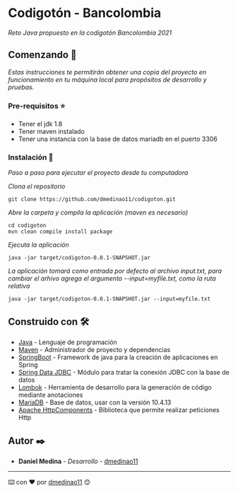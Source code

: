 # Codigotón - Bancolombia

_Reto Java propuesto en la codigotón Bancolombia 2021_

## Comenzando 🚀

_Estas instrucciones te permitirán obtener una copia del proyecto en funcionamiento en tu
máquina local para propósitos de desarrollo y pruebas._

### Pre-requisitos ⭐

- Tener el jdk 1.8
- Tener maven instalado
- Tener una instancia con la base de datos mariadb en el puerto 3306

### Instalación 🔧

_Paso a paso para ejecutar el proyecto desde tu computadora_

_Clona el repositorio_

```
git clone https://github.com/dmedinao11/codigoton.git
```

_Abre la carpeta y compila la aplicación (maven es necesario)_

```
cd codigoton
mvn clean compile install package
```

_Ejecuta la aplicación_

```
java -jar target/codigoton-0.0.1-SNAPSHOT.jar
```

_La aplicación tomará como entrada por defecto al archivo input.txt, para cambiar el
arhivo agrega el argumento --input=myfile.txt, como la ruta relativa_

```
java -jar target/codigoton-0.0.1-SNAPSHOT.jar --input=myfile.txt
```

## Construido con 🛠️

- [Java](https://www.java.com/) - Lenguaje de programación
- [Maven](https://maven.apache.org) - Administrador de proyecto y dependencias
- [SpringBoot](https://spring.io/projects/spring-boot) - Framework de java para la
  creación de aplicaciones en Spring
- [Spring Data JDBC](https://maven.apache.org) - Módulo para tratar la conexión JDBC con
  la base de datos
- [Lombok](https://projectlombok.org/) - Herramienta de desarrollo para la generación de
  código mediante anotaciones
- [MariaDB](https://mariadb.org/) - Base de datos, usar con la versión 10.4.13
- [Apache HttpComponents](https://hc.apache.org/) - Biblioteca que permite realizar
  peticiones Http

## Autor ✒️

- **Daniel Medina** - _Desarrollo_ - [dmedinao11](https://github.com/dmedinao11)

---

⌨️ con ❤️ por [dmedinao11](https://github.com/dmedinao11) 😊
